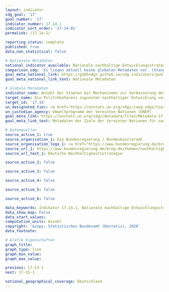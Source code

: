 ```yaml
---
layout: indicator
sdg_goal: '17'
goal_number: '17'
indicator_number: 17.14.1
indicator_sort_order: '17-14-01'
permalink: /17-14-1/

reporting_status: complete
published: true
data_non_statistical: false

# Nationale Metadaten
national_indicator_available: Nationale nachhaltige Entwicklungsstrategie
comparison_sdg: 'Es liegen aktuell keine globalen Metadaten vor. (Stand: 08/2020)'
goal_meta_national_link: https://g205sdgs.github.io/sdg-indicators/public/MetaDe/17.14.1.pdf
goal_meta_national_link_text: Nationale Metadaten

# Globale Metadaten
indicator_name: Anzahl der Staaten mit Mechanismen zur Verbesserung der Politikkohärenz bezogen auf nachhaltige Entwicklung
target_name: Die Politikkohärenz zugunsten nachhaltiger Entwicklung verbessern
target_id: '17.14'
un_designated_tier: <a href='https://unstats.un.org/sdgs/iaeg-sdgs/tier-classification/' title='Klicken Sie hier um weitere Informationen zur UN-Tier-Klassifikation zu erhalten.'>Tier II</a>
un_custodian_agency: Umweltprogramm der Vereinten Nationen (UNEP)
goal_meta_link: https://unstats.un.org/sdgs/metadata/files/Metadata-17-14-01.pdf
goal_meta_link_text: Metadaten der Ziele der Vereinten Nationen für nachhaltige Entwicklung

# Datenquellen
source_active_1: true
source_organisation_1: Die Bundesregierung / Bundeskanzleramt
source_organisation_logo_1: <a href="https://www.bundesregierung.de/breg-de"><img src="https://g205sdgs.github.io/sdg-indicators/public/OrgImgDe/bundesregierung.png" alt="Logo bundesregierung" style="height:60px; width:148px"/></a>
source_url_1: https://www.bundesregierung.de/breg-de/themen/nachhaltigkeitspolitik/berichte-und-reden/berichte-der-bundesregierung-418550
source_url_text_1: Deutsche Nachhaltigkeitsstrategie

source_active_2: false

source_active_3: false

source_active_4: false

source_active_5: false

source_active_6: false

data_keywords: Indikator 17.14.1, Nationale nachhaltige Entwicklungsstrategie, Umweltprogramm der Vereinten Nationen (UNEP)
data_show_map: False
data_start_values: 
computation_units: Anzahl
copyright: '&copy; Statistisches Bundesamt (Destatis), 2020'
data_footnote: 

# Grafik Eigenschaften
graph_title: 
graph_type: line
graph_min_value: 
graph_max_value: 

previous: 17-13-1
next: 17-15-1

national_geographical_coverage: Deutschland
---
```


<span></span>